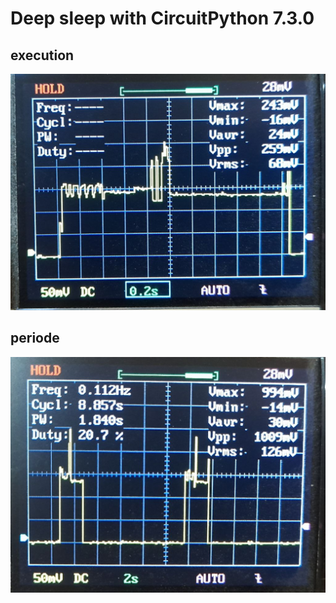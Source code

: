 # Deep sleep with CircuitPython 7.3.0

## execution

![](https://raw.githubusercontent.com/iotool/microcontroller/main/wemos-s2-mini/example/circuitpython/deepsleep/deepsleep-a-cpy730-esp32s2.jpg)

## periode

![](https://raw.githubusercontent.com/iotool/microcontroller/main/wemos-s2-mini/example/circuitpython/deepsleep/deepsleep-b-cpy730-esp32s2.jpg)
